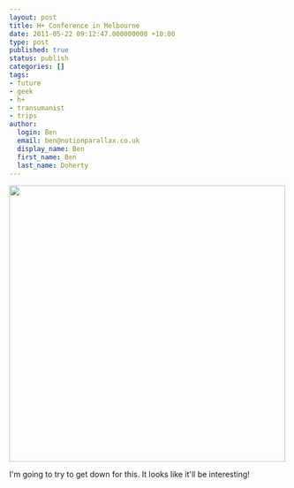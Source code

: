 ```yaml
---
layout: post
title: H+ Conference in Melbourne
date: 2011-05-22 09:12:47.000000000 +10:00
type: post
published: true
status: publish
categories: []
tags:
- future
- geek
- h+
- transumanist
- trips
author:
  login: Ben
  email: ben@notionparallax.co.uk
  display_name: Ben
  first_name: Ben
  last_name: Doherty
---
```

<p><a href="http://humanityplus.org.au/conference/"><img src="{{ site.baseurl }}/assets/hplus-au-summit-2011-flier3.jpg" alt="" style="width:500px;" /></a></p>
<p>I'm going to try to get down for this. It looks like it'll be interesting!</p>
